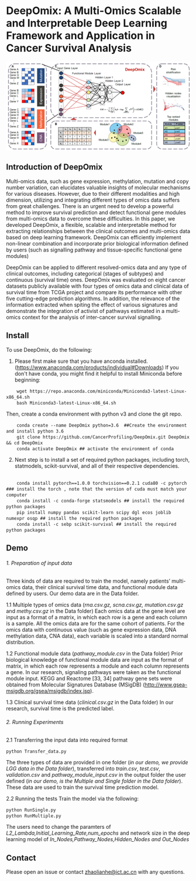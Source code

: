 # DeepOmix: A Multi-Omics Scalable and Interpretable Deep Learning Framework and Application in Cancer Survival Analysis

  ![image](https://github.com/CancerProfiling/DeepOmix/blob/main/Figures/DeepOmix.png)
  
## Introduction of DeepOmix  
Multi-omics data, such as gene expression, methylation, mutation and copy number variation, can elucidates valuable insights of molecular mechanisms for various diseases. However, due to their different modalities and high dimension, utilizing and integrating different types of omics data suffers from great challenges. There is an urgent need to develop a powerful method to improve survival prediction and detect functional gene modules from multi-omics data to overcome these difficulties. In this paper, we developed DeepOmix, a flexible, scalable and interpretable method for extracting relationships between the clinical outcomes and multi-omics data based on deep learning framework. DeepOmix can efficiently implement non-linear combination and incorporate prior biological information defined by users (such as signalling pathway and tissue-specific functional gene modules) 

DeepOmix can be applied to different resolved-omics data and any type of clinical outcomes, including categorical (stages of subtypes) and continuous (survival time) ones. DeepOmix was evaluated on eight cancer datasets publicly available with four types of omics data and clinical data of survival time from TCGA project and compare its performance with other five cutting-edge prediction algorithms. In addition, the relevance of the information extracted when spiting the effect of various signatures and demonstrate the integration of activist of pathways estimated in a multi-omics context for the analysis of inter-cancer survival signalling.

## Install
To use DeepOmix, do the following:

1.	Please first make sure that you have anconda installed. (https://www.anaconda.com/products/individual#Downloads) If you don't have conda, you might find it helpful to install Miniconda before beginning:
```
    wget https://repo.anaconda.com/miniconda/Miniconda3-latest-Linux-x86_64.sh
    bash Miniconda3-latest-Linux-x86_64.sh
```
   
 Then, create a conda environment with python v3 and clone the git repo.
```
    conda create --name DeepOmix python=3.6  ##Create the environment and install python 3.6
    git clone https://github.com/CancerProfiling/DeepOmix.git DeepOmix && cd DeepOmix
    conda activate DeepOmix ## activate the environment of conda
```
2.	Next step is to install a set of required python packages, including torch, statmodels, scikit-survival, and all of their respective dependencies.
```
    
    conda install pytorch==1.0.0 torchvision==0.2.1 cuda80 -c pytorch ### install the torch , note that the version of cuda must match your computer
    conda install -c conda-forge statsmodels ## install the required python packages
    pip install numpy pandas scikit-learn scipy dgl ecos joblib numexpr osqp ## install the required python packages
    conda install -c sebp scikit-survival ## install the required python packages
```

## Demo
###### 1.	Preparation of input data
  Three kinds of data are required to train the model, namely patients’ multi-omics data, their clinical survival time data, and functional module data defined by users. Our demo data are in the Data folder. 
  
1.1	Multiple types of omics data (*rna.csv.gz, scna.csv.gz, mutation.csv.gz* and *methy.csv.gz* in the Data folder)
Each omics data at the gene level are input as a format of a matrix, in which each row is a gene and each column is a sample. All the omics data are for the same cohort of patients. For the omics data with continuous value (such as gene expression data, DNA methylation data, CNA data), each variable is scaled into a standard normal distribution.

1.2	Functional module data (*pathway_module.csv* in the Data folder)
Prior biological knowledge of functional module data are input as the format of matrix, in which each row represents a module and each column represents a gene. In our research, signaling pathways were taken as the functional module input. KEGG and Reactome [33, 34] pathway gene sets were obtained from Molecular Signatures Database (MSigDB) (http://www.gsea-msigdb.org/gsea/msigdb/index.jsp).

1.3	Clinical survival time data (*clinical.csv.gz* in the Data folder)
In our research, survival time is the predicted label.
  
###### 2.	Running Experiments
2.1	Transferring the input data into required format
```
python Transfer_data.py 
```
  The three types of data are provided in one folder (*in our demo, we provide LGG data in the Data folder*), transferred into *train.csv*, *test.csv*, *validation.csv* and *pathway_module_input.csv* in the output folder the user defined (*in our demo, is the Multiple and Single folder in the Data folder*). 
  These data are used to train the survival time prediction model.

2.2	Running the tests
Train the model via the following:

```
python RunSingle.py
python RunMultiple.py
```
The users need to change the paramters of *L2_Lambda,Initial_Learning_Rate,num_epochs* and network size in the deep learning model of *In_Nodes,Pathway_Nodes,Hidden_Nodes and Out_Nodes*


## Contact

Please open an issue or contact zhaolianhe@ict.ac.cn with any questions.
